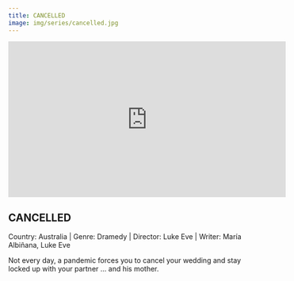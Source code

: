 ```yaml
---
title: CANCELLED
image: img/series/cancelled.jpg
---
```

<iframe width="560" height="315" src="https://youtu.be/Uk07zS6kqeE" frameborder="0" allow="accelerometer; autoplay; encrypted-media; gyroscope; picture-in-picture" allowfullscreen></iframe>

## CANCELLED
Country: Australia | Genre: Dramedy | Director: Luke Eve | Writer: María Albiñana, Luke Eve

Not every day, a pandemic forces you to cancel your wedding and stay locked up with your partner ... and his mother.